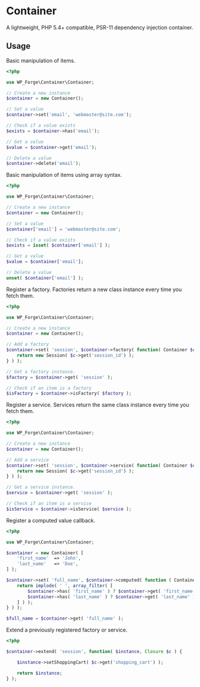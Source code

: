 # Container

A lightweight, PHP 5.4+ compatible, PSR-11 dependency injection container.

## Usage

Basic manipulation of items.

```php
<?php

use WP_Forge\Container\Container;

// Create a new instance
$container = new Container();

// Set a value
$container->set('email', 'webmaster@site.com');

// Check if a value exists
$exists = $container->has('email');

// Get a value
$value = $container->get('email');

// Delete a value
$container->delete('email');
```

Basic manipulation of items using array syntax.

```php
<?php

use WP_Forge\Container\Container;

// Create a new instance
$container = new Container();

// Set a value
$container['email'] = 'webmaster@site.com';

// Check if a value exists
$exists = isset( $container['email'] );

// Get a value
$value = $container['email'];

// Delete a value
unset( $container['email'] );
```

Register a factory. Factories return a new class instance every time you fetch them.

```php
<?php

use WP_Forge\Container\Container;

// Create a new instance
$container = new Container();

// Add a factory
$container->set( 'session', $container->factory( function( Container $c ) {
    return new Session( $c->get('session_id') );
} ) );

// Get a factory instance.
$factory = $container->get( 'session' );

// Check if an item is a factory
$isFactory = $container->isFactory( $factory );
```

Register a service. Services return the same class instance every time you fetch them.

```php
<?php

use WP_Forge\Container\Container;

// Create a new instance
$container = new Container();

// Add a service
$container->set( 'session', $container->service( function( Container $c ) {
    return new Session( $c->get('session_id') );
} ) );

// Get a service instance.
$service = $container->get( 'session' );

// Check if an item is a service
$isService = $container->isService( $service );
```

Register a computed value callback. 

```php
<?php

use WP_Forge\Container\Container;

$container = new Container( [
	'first_name'  => 'John',
	'last_name'   => 'Doe',
] );

$container->set( 'full_name', $container->computed( function ( Container $container ) {
	return implode( ' ', array_filter( [
		$container->has( 'first_name' ) ? $container->get( 'first_name' ) : '',
		$container->has( 'last_name' ) ? $container->get( 'last_name' ) : '',
	] ) );
} ) );

$full_name = $container->get( 'full_name' );
```

Extend a previously registered factory or service.

```php
<?php

$container->extend( 'session', function( $instance, Closure $c ) {

    $instance->setShoppingCart( $c->get('shopping_cart') );

    return $instance;
} );

```
